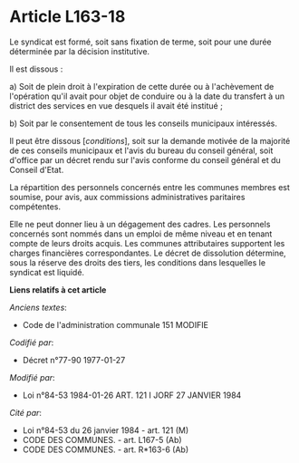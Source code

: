 # Article L163-18

Le syndicat est formé, soit sans fixation de terme, soit pour une durée déterminée par la décision institutive.

Il est dissous :

a) Soit de plein droit à l'expiration de cette durée ou à l'achèvement de l'opération qu'il avait pour objet de conduire ou à
la date du transfert à un district des services en vue desquels il avait été institué ;

b) Soit par le consentement de tous les conseils municipaux intéressés.

Il peut être dissous [*conditions*], soit sur la demande motivée de la majorité de ces conseils municipaux et l'avis du
bureau du conseil général, soit d'office par un décret rendu sur l'avis conforme du conseil général et du Conseil d'Etat.

La répartition des personnels concernés entre les communes membres est soumise, pour avis, aux commissions administratives
paritaires compétentes.

Elle ne peut donner lieu à un dégagement des cadres. Les personnels concernés sont nommés dans un emploi de même niveau et en
tenant compte de leurs droits acquis. Les communes attributaires supportent les charges financières correspondantes.    Le
décret de dissolution détermine, sous la réserve des droits des tiers, les conditions dans lesquelles le syndicat est
liquidé.

**Liens relatifs à cet article**

_Anciens textes_:

  - Code de l'administration communale 151 MODIFIE

_Codifié par_:

  - Décret n°77-90 1977-01-27

_Modifié par_:

  - Loi n°84-53 1984-01-26 ART. 121 I JORF 27 JANVIER 1984

_Cité par_:

  - Loi n°84-53 du 26 janvier 1984 - art. 121 (M)
  - CODE DES COMMUNES. - art. L167-5 (Ab)
  - CODE DES COMMUNES. - art. R*163-6 (Ab)
